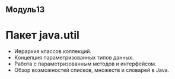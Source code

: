 ## Модуль13 
# Пакет java.util
- Иерархия классов коллекций.
- Концепция параметризованных типов данных.
- Работа с параметризованным методов и интерфейсом.
- Обзор возможностей списков, множеств и словарей в Java.
